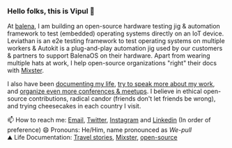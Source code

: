 ### Hello folks, this is Vipul :hatching_chick:

At [balena](https://balena.io), I am building an open-source hardware testing jig & automation framework to test (embedded) operating systems directly on an IoT device. Leviathan is an e2e testing framework to test operating systems on multiple workers & Autokit is a plug-and-play automation jig used by our customers & partners to support BalenaOS on their hardware. Apart from wearing multiple hats at work, I help open-source organizations "right" their docs with [Mixster](https://bit.ly/whatmixster).

I also have been [documenting my life](http://mixster.dev/), [try to speak more about my work](https://github.com/vipulgupta2048/talkswith2048/edit/master/README.md#talks-with-2048), and [organize even more conferences & meetups](https://in.pycon.org). I believe in ethical open-source contributions, radical candor (friends don't let friends be wrong), and trying cheesecakes in each country I visit.


📫 How to reach me: [Email](vipulgupta2048[At]gmail{DOT}com), [Twitter](https://twitter.com/vipulgupta2048), [Instagram](https://www.instagram.com/vipulgupta.travel/) and [Linkedin](https://linkedin.com/in/vipulgupta2048) (In order of preference)
😄 Pronouns: He/Him, name pronounced as _We-pull_  
⛰ Life Documentation: [Travel stories](https://instagram.com/vipulgupta2048), [Mixster](https://mixster.dev), [open-source](https://github.com/vipulgupta2048/talkswith2048)



